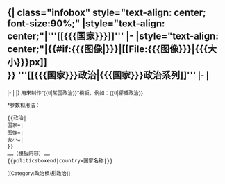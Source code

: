 {| class="infobox" style="text-align: center; font-size:90%;"
|style="text-align: center;"|'''[[{{{国家}}}]]'''
|-
|style="text-align: center;"|{{#if:{{{图像|}}}|[[File:{{{图像}}}|{{{大小}}}px]]<br />}}
'''[[{{{国家}}}政治|{{{国家}}}政治系列]]'''<small>
|-
|
----
|-<noinclude>
|
|}
用来制作“{{tl|某国政治}}”模板，例如：{{tl|挪威政治}}

*参数和用法：
<pre>{{政治|
国家=|
图像=|
大小=|
}}
……（模板内容）……
{{politicsboxend|country=国家名称|}}
</pre>

[[Category:政治模板|政治]]
</noinclude>
